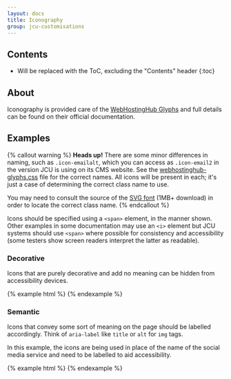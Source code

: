 ```yaml
---
layout: docs
title: Iconography
group: jcu-customisations
---
```


## Contents

* Will be replaced with the ToC, excluding the "Contents" header
{:toc}

## About

Iconography is provided care of the [WebHostingHub
Glyphs](http://www.webhostinghub.com/glyphs/) and full details can be found on
their official documentation.

## Examples

{% callout warning %}
**Heads up!** There are some minor differences in naming, such as
`.icon-emailalt`, which you can access as `.icon-email2` in the version JCU is
using on its CMS website. See the
[webhostinghub-glyphs.css](https://github.com/gustavohenke/webhostinghub-glyphs/blob/master/css/webhostinghub-glyphs.css)
file for the correct names.  All icons will be present in each; it's just a case
of determining the correct class name to use.

You may need to consult the source of the [SVG
font](https://raw.githubusercontent.com/whhglyphs/webhostinghub-glyphs/master/WebHostingHub-Glyphs.svg)
(1MB+ download) in order to locate the correct class name.
{% endcallout %}



Icons should be specified using a `<span>` element, in the manner shown.  Other
examples in some documentation may use an `<i>` element but JCU systems should
use `<span>` where possible for consistency and accessibility (some testers show
screen readers interpret the latter as readable).

### Decorative

Icons that are purely decorative and add no meaning can be hidden from
accessibility devices.

{% example html %}
<span class="icon-asterisk" aria-hidden="true"></span>
<span class="icon-plus" aria-hidden="true"></span>
<span class="icon-cloud" aria-hidden="true"></span>
<span class="icon-edit" aria-hidden="true"></span>
<span class="icon-wineglass" aria-hidden="true"></span>
<span class="icon-grid" aria-hidden="true"></span>
{% endexample %}

### Semantic

Icons that convey some sort of meaning on the page should be labelled
accordingly.  Think of `aria-label` like `title` or `alt` for `img` tags.

In this example, the icons are being used in place of the name of the social
media service and need to be labelled to aid accessibility.

{% example html %}
<a href="http://fb.me/jamescookuniversity"><span class="icon-circlefacebook" aria-label="Facebook icon"></span></a>
<a href="https://twitter.com/jcu"><span class="icon-circletwitter" aria-label="Twitter icon"></span></a>
<a href="https://www.youtube.com/user/jamescookuniversity"><span class="icon-youtube" aria-label="YouTube icon"></span></a>
{% endexample %}

